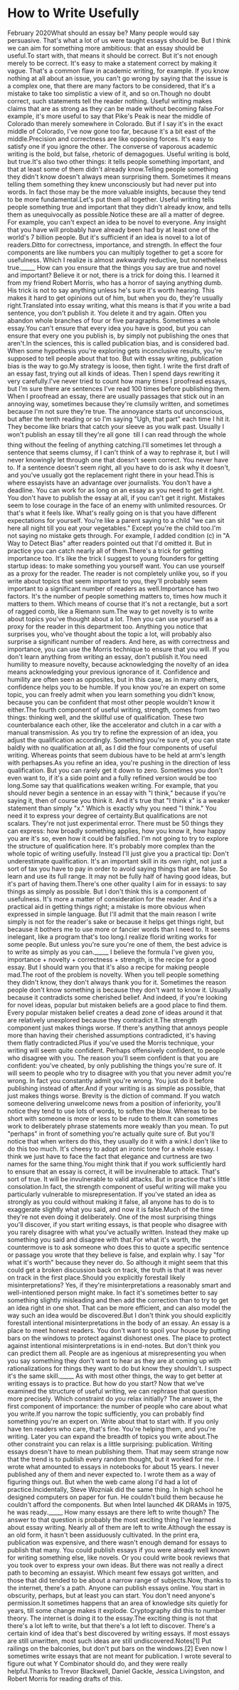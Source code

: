 # How to Write Usefully

February 2020What should an essay be? Many people would say persuasive. That's
what a lot of us were taught essays should be. But I think we can
aim for something more ambitious: that an essay should be useful.To start with, that means it should be correct. But it's not enough
merely to be correct. It's easy to make a statement correct by
making it vague. That's a common flaw in academic writing, for
example. If you know nothing at all about an issue, you can't go
wrong by saying that the issue is a complex one, that there are
many factors to be considered, that it's a mistake to take too
simplistic a view of it, and so on.Though no doubt correct, such statements tell the reader nothing.
Useful writing makes claims that are as strong as they can be made
without becoming false.For example, it's more useful to say that Pike's Peak is near the
middle of Colorado than merely somewhere in Colorado. But if I say
it's in the exact middle of Colorado, I've now gone too far, because
it's a bit east of the middle.Precision and correctness are like opposing forces. It's easy to
satisfy one if you ignore the other. The converse of vaporous
academic writing is the bold, but false, rhetoric of demagogues.
Useful writing is bold, but true.It's also two other things: it tells people something important,
and that at least some of them didn't already know.Telling people something they didn't know doesn't always mean
surprising them. Sometimes it means telling them something they
knew unconsciously but had never put into words. In fact those may
be the more valuable insights, because they tend to be more
fundamental.Let's put them all together. Useful writing tells people something
true and important that they didn't already know, and tells them
as unequivocally as possible.Notice these are all a matter of degree. For example, you can't
expect an idea to be novel to everyone. Any insight that you have
will probably have already been had by at least one of the world's
7 billion people. But it's sufficient if an idea is novel to a lot
of readers.Ditto for correctness, importance, and strength. In effect the four
components are like numbers you can multiply together to get a score
for usefulness. Which I realize is almost awkwardly reductive, but
nonetheless true._____
How can you ensure that the things you say are true and novel and
important? Believe it or not, there is a trick for doing this. I
learned it from my friend Robert Morris, who has a horror of saying
anything dumb. His trick is not to say anything unless he's sure
it's worth hearing. This makes it hard to get opinions out of him,
but when you do, they're usually right.Translated into essay writing, what this means is that if you write
a bad sentence, you don't publish it. You delete it and try again.
Often you abandon whole branches of four or five paragraphs. Sometimes
a whole essay.You can't ensure that every idea you have is good, but you can
ensure that every one you publish is, by simply not publishing the
ones that aren't.In the sciences, this is called publication bias, and is considered
bad. When some hypothesis you're exploring gets inconclusive results,
you're supposed to tell people about that too. But with essay
writing, publication bias is the way to go.My strategy is loose, then tight. I write the first draft of an
essay fast, trying out all kinds of ideas. Then I spend days rewriting
it very carefully.I've never tried to count how many times I proofread essays, but
I'm sure there are sentences I've read 100 times before publishing
them. When I proofread an essay, there are usually passages that
stick out in an annoying way, sometimes because they're clumsily
written, and sometimes because I'm not sure they're true. The
annoyance starts out unconscious, but after the tenth reading or
so I'm saying "Ugh, that part" each time I hit it. They become like
briars that catch your sleeve as you walk past. Usually I won't
publish an essay till they're all gone  till I can read through
the whole thing without the feeling of anything catching.I'll sometimes let through a sentence that seems clumsy, if I can't
think of a way to rephrase it, but I will never knowingly let through
one that doesn't seem correct. You never have to. If a sentence
doesn't seem right, all you have to do is ask why it doesn't, and
you've usually got the replacement right there in your head.This is where essayists have an advantage over journalists. You
don't have a deadline. You can work for as long on an essay as you
need to get it right. You don't have to publish the essay at all,
if you can't get it right. Mistakes seem to lose courage in the
face of an enemy with unlimited resources. Or that's what it feels
like. What's really going on is that you have different expectations
for yourself. You're like a parent saying to a child "we can sit
here all night till you eat your vegetables." Except you're the
child too.I'm not saying no mistake gets through. For example, I added condition
(c) in "A Way to Detect Bias" 
after readers pointed out that I'd
omitted it. But in practice you can catch nearly all of them.There's a trick for getting importance too. It's like the trick I
suggest to young founders for getting startup ideas: to make something
you yourself want. You can use yourself as a proxy for the reader.
The reader is not completely unlike you, so if you write about
topics that seem important to you, they'll probably seem important
to a significant number of readers as well.Importance has two factors. It's the number of people something
matters to, times how much it matters to them. Which means of course
that it's not a rectangle, but a sort of ragged comb, like a Riemann
sum.The way to get novelty is to write about topics you've thought about
a lot. Then you can use yourself as a proxy for the reader in this
department too. Anything you notice that surprises you, who've
thought about the topic a lot, will probably also surprise a
significant number of readers. And here, as with correctness and
importance, you can use the Morris technique to ensure that you
will. If you don't learn anything from writing an essay, don't
publish it.You need humility to measure novelty, because acknowledging the
novelty of an idea means acknowledging your previous ignorance of
it. Confidence and humility are often seen as opposites, but in
this case, as in many others, confidence helps you to be humble.
If you know you're an expert on some topic, you can freely admit
when you learn something you didn't know, because you can be confident
that most other people wouldn't know it either.The fourth component of useful writing, strength, comes from two
things: thinking well, and the skillful use of qualification. These
two counterbalance each other, like the accelerator and clutch in
a car with a manual transmission. As you try to refine the expression
of an idea, you adjust the qualification accordingly. Something
you're sure of, you can state baldly with no qualification at all,
as I did the four components of useful writing. Whereas points that
seem dubious have to be held at arm's length with perhapses.As you refine an idea, you're pushing in the direction of less
qualification. But you can rarely get it down to zero. Sometimes
you don't even want to, if it's a side point and a fully refined
version would be too long.Some say that qualifications weaken writing. For example, that you
should never begin a sentence in an essay with "I think," because
if you're saying it, then of course you think it. And it's true
that "I think x" is a weaker statement than simply "x." Which is
exactly why you need "I think." You need it to express your degree
of certainty.But qualifications are not scalars. They're not just experimental
error. There must be 50 things they can express: how broadly something
applies, how you know it, how happy you are it's so, even how it
could be falsified. I'm not going to try to explore the structure
of qualification here. It's probably more complex than the whole
topic of writing usefully. Instead I'll just give you a practical
tip: Don't underestimate qualification. It's an important skill in
its own right, not just a sort of tax you have to pay in order to
avoid saying things that are false. So learn and use its full range.
It may not be fully half of having good ideas, but it's part of
having them.There's one other quality I aim for in essays: to say things as
simply as possible. But I don't think this is a component of
usefulness. It's more a matter of consideration for the reader. And
it's a practical aid in getting things right; a mistake is more
obvious when expressed in simple language. But I'll admit that the
main reason I write simply is not for the reader's sake or because
it helps get things right, but because it bothers me to use more
or fancier words than I need to. It seems inelegant, like a program
that's too long.I realize florid writing works for some people. But unless you're
sure you're one of them, the best advice is to write as simply as
you can._____
I believe the formula I've given you, importance + novelty +
correctness + strength, is the recipe for a good essay. But I should
warn you that it's also a recipe for making people mad.The root of the problem is novelty. When you tell people something
they didn't know, they don't always thank you for it. Sometimes the
reason people don't know something is because they don't want to
know it. Usually because it contradicts some cherished belief. And
indeed, if you're looking for novel ideas, popular but mistaken
beliefs are a good place to find them. Every popular mistaken belief
creates a dead zone of ideas around 
it that are relatively unexplored because they contradict it.The strength component just makes things worse. If there's anything
that annoys people more than having their cherished assumptions
contradicted, it's having them flatly contradicted.Plus if you've used the Morris technique, your writing will seem
quite confident. Perhaps offensively confident, to people who
disagree with you. The reason you'll seem confident is that you are
confident: you've cheated, by only publishing the things you're
sure of.  It will seem to people who try to disagree with you that
you never admit you're wrong. In fact you constantly admit you're
wrong. You just do it before publishing instead of after.And if your writing is as simple as possible, that just makes things
worse. Brevity is the diction of command. If you watch someone
delivering unwelcome news from a position of inferiority, you'll
notice they tend to use lots of words, to soften the blow. Whereas
to be short with someone is more or less to be rude to them.It can sometimes work to deliberately phrase statements more weakly
than you mean. To put "perhaps" in front of something you're actually
quite sure of. But you'll notice that when writers do this, they
usually do it with a wink.I don't like to do this too much. It's cheesy to adopt an ironic
tone for a whole essay. I think we just have to face the fact that
elegance and curtness are two names for the same thing.You might think that if you work sufficiently hard to ensure that
an essay is correct, it will be invulnerable to attack. That's sort
of true. It will be invulnerable to valid attacks. But in practice
that's little consolation.In fact, the strength component of useful writing will make you
particularly vulnerable to misrepresentation. If you've stated an
idea as strongly as you could without making it false, all anyone
has to do is to exaggerate slightly what you said, and now it is
false.Much of the time they're not even doing it deliberately. One of the
most surprising things you'll discover, if you start writing essays,
is that people who disagree with you rarely disagree with what
you've actually written. Instead they make up something you said
and disagree with that.For what it's worth, the countermove is to ask someone who does
this to quote a specific sentence or passage you wrote that they
believe is false, and explain why. I say "for what it's worth"
because they never do. So although it might seem that this could
get a broken discussion back on track, the truth is that it was
never on track in the first place.Should you explicitly forestall likely misinterpretations? Yes, if
they're misinterpretations a reasonably smart and well-intentioned
person might make. In fact it's sometimes better to say something
slightly misleading and then add the correction than to try to get
an idea right in one shot. That can be more efficient, and can also
model the way such an idea would be discovered.But I don't think you should explicitly forestall intentional
misinterpretations in the body of an essay. An essay is a place to
meet honest readers. You don't want to spoil your house by putting
bars on the windows to protect against dishonest ones. The place
to protect against intentional misinterpretations is in end-notes.
But don't think you can predict them all. People are as ingenious
at misrepresenting you when you say something they don't want to
hear as they are at coming up with rationalizations for things they
want to do but know they shouldn't. I suspect it's the same skill._____
As with most other things, the way to get better at writing essays
is to practice. But how do you start? Now that we've examined the
structure of useful writing, we can rephrase that question more
precisely. Which constraint do you relax initially? The answer is,
the first component of importance: the number of people who care
about what you write.If you narrow the topic sufficiently, you can probably find something
you're an expert on. Write about that to start with. If you only
have ten readers who care, that's fine. You're helping them, and
you're writing. Later you can expand the breadth of topics you write
about.The other constraint you can relax is a little surprising: publication.
Writing essays doesn't have to mean publishing them. That may seem
strange now that the trend is to publish every random thought, but
it worked for me. I wrote what amounted to essays in notebooks for
about 15 years. I never published any of them and never expected
to. I wrote them as a way of figuring things out. But when the web
came along I'd had a lot of practice.Incidentally, 
Steve 
Wozniak did the same thing. In high school he
designed computers on paper for fun. He couldn't build them because
he couldn't afford the components. But when Intel launched 4K DRAMs
in 1975, he was ready._____
How many essays are there left to write though? The answer to that
question is probably the most exciting thing I've learned about
essay writing. Nearly all of them are left to write.Although the essay 
is an old form, it hasn't been assiduously
cultivated. In the print era, publication was expensive, and there
wasn't enough demand for essays to publish that many. You could
publish essays if you were already well known for writing something
else, like novels. Or you could write book reviews that you took
over to express your own ideas. But there was not really a direct
path to becoming an essayist. Which meant few essays got written,
and those that did tended to be about a narrow range of subjects.Now, thanks to the internet, there's a path. Anyone can publish
essays online. You start in obscurity, perhaps, but at least you
can start. You don't need anyone's permission.It sometimes happens that an area of knowledge sits quietly for
years, till some change makes it explode. Cryptography did this to
number theory. The internet is doing it to the essay.The exciting thing is not that there's a lot left to write, but
that there's a lot left to discover. There's a certain kind of idea
that's best discovered by writing essays. If most essays are still
unwritten, most such ideas are still undiscovered.Notes[1] Put railings on the balconies, but don't put bars on the windows.[2] Even now I sometimes write essays that are not meant for
publication. I wrote several to figure out what Y Combinator should
do, and they were really helpful.Thanks to Trevor Blackwell, Daniel Gackle, Jessica Livingston, and
Robert Morris for reading drafts of this.